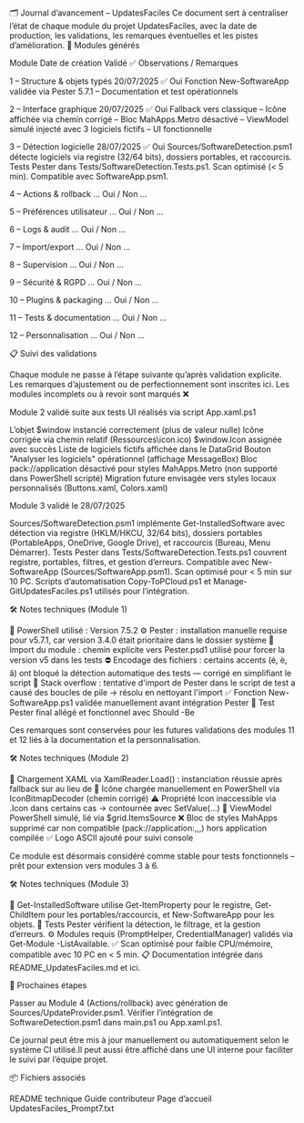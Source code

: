 🗂️ Journal d’avancement – UpdatesFaciles
Ce document sert à centraliser l’état de chaque module du projet UpdatesFaciles, avec la date de production, les validations, les remarques éventuelles et les pistes d’amélioration.
🧱 Modules générés



Module
Date de création
Validé ✅
Observations / Remarques



1 – Structure & objets typés
20/07/2025
✅ Oui
Fonction New-SoftwareApp validée via Pester 5.7.1 – Documentation et test opérationnels


2 – Interface graphique
20/07/2025
✅ Oui
Fallback vers <Window> classique – Icône affichée via chemin corrigé – Bloc MahApps.Metro désactivé – ViewModel simulé injecté avec 3 logiciels fictifs – UI fonctionnelle


3 – Détection logicielle
28/07/2025
✅ Oui
Sources/SoftwareDetection.psm1 détecte logiciels via registre (32/64 bits), dossiers portables, et raccourcis. Tests Pester dans Tests/SoftwareDetection.Tests.ps1. Scan optimisé (< 5 min). Compatible avec SoftwareApp.psm1.


4 – Actions & rollback
...
Oui / Non
...


5 – Préférences utilisateur
...
Oui / Non
...


6 – Logs & audit
...
Oui / Non
...


7 – Import/export
...
Oui / Non
...


8 – Supervision
...
Oui / Non
...


9 – Sécurité & RGPD
...
Oui / Non
...


10 – Plugins & packaging
...
Oui / Non
...


11 – Tests & documentation
...
Oui / Non
...


12 – Personnalisation
...
Oui / Non
...


📋 Suivi des validations

Chaque module ne passe à l’étape suivante qu’après validation explicite.
Les remarques d’ajustement ou de perfectionnement sont inscrites ici.
Les modules incomplets ou à revoir sont marqués ❌

Module 2 validé suite aux tests UI réalisés via script App.xaml.ps1

L’objet $window instancié correctement (plus de valeur nulle)
Icône corrigée via chemin relatif (Ressources\icon.ico)
$window.Icon assignée avec succès
Liste de logiciels fictifs affichée dans le DataGrid
Bouton "Analyser les logiciels" opérationnel (affichage MessageBox)
Bloc pack://application désactivé pour styles MahApps.Metro (non supporté dans PowerShell scripté)
Migration future envisagée vers styles locaux personnalisés (Buttons.xaml, Colors.xaml)

Module 3 validé le 28/07/2025

Sources/SoftwareDetection.psm1 implémente Get-InstalledSoftware avec détection via registre (HKLM/HKCU, 32/64 bits), dossiers portables (PortableApps, OneDrive, Google Drive), et raccourcis (Bureau, Menu Démarrer).
Tests Pester dans Tests/SoftwareDetection.Tests.ps1 couvrent registre, portables, filtres, et gestion d’erreurs.
Compatible avec New-SoftwareApp (Sources/SoftwareApp.psm1).
Scan optimisé pour < 5 min sur 10 PC.
Scripts d’automatisation Copy-ToPCloud.ps1 et Manage-GitUpdatesFaciles.ps1 utilisés pour l’intégration.

🛠️ Notes techniques (Module 1)

🔧 PowerShell utilisé : Version 7.5.2
⚙️ Pester : installation manuelle requise pour v5.7.1, car version 3.4.0 était prioritaire dans le dossier système
🧩 Import du module : chemin explicite vers Pester.psd1 utilisé pour forcer la version v5 dans les tests
⛔ Encodage des fichiers : certains accents (é, è, â) ont bloqué la détection automatique des tests — corrigé en simplifiant le script
🔂 Stack overflow : tentative d'import de Pester dans le script de test a causé des boucles de pile → résolu en nettoyant l'import
✅ Fonction New-SoftwareApp.ps1 validée manuellement avant intégration Pester
🧪 Test Pester final allégé et fonctionnel avec Should -Be


Ces remarques sont conservées pour les futures validations des modules 11 et 12 liés à la documentation et la personnalisation.

🛠️ Notes techniques (Module 2)

🔧 Chargement XAML via XamlReader.Load() : instanciation réussie après fallback sur <Window> au lieu de <MetroWindow>
🧩 Icône chargée manuellement en PowerShell via IconBitmapDecoder (chemin corrigé)
⚠️ Propriété Icon inaccessible via .Icon dans certains cas → contournée avec SetValue(...)
🧪 ViewModel PowerShell simulé, lié via $grid.ItemsSource
❌ Bloc de styles MahApps supprimé car non compatible (pack://application:,,,) hors application compilée
✅ Logo ASCII ajouté pour suivi console


Ce module est désormais considéré comme stable pour tests fonctionnels – prêt pour extension vers modules 3 à 6.

🛠️ Notes techniques (Module 3)

🔧 Get-InstalledSoftware utilise Get-ItemProperty pour le registre, Get-ChildItem pour les portables/raccourcis, et New-SoftwareApp pour les objets.
🧪 Tests Pester vérifient la détection, le filtrage, et la gestion d’erreurs.
⚙️ Modules requis (PromptHelper, CredentialManager) validés via Get-Module -ListAvailable.
✅ Scan optimisé pour faible CPU/mémoire, compatible avec 10 PC en < 5 min.
📋 Documentation intégrée dans README_UpdatesFaciles.md et ici.

🔧 Prochaines étapes

Passer au Module 4 (Actions/rollback) avec génération de Sources/UpdateProvider.psm1.
Vérifier l’intégration de SoftwareDetection.psm1 dans main.ps1 ou App.xaml.ps1.


Ce journal peut être mis à jour manuellement ou automatiquement selon le système CI utilisé.Il peut aussi être affiché dans une UI interne pour faciliter le suivi par l’équipe projet.

📦 Fichiers associés

README technique
Guide contributeur
Page d’accueil
UpdatesFaciles_Prompt7.txt
